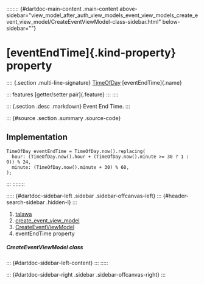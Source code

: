 :::::::: {#dartdoc-main-content .main-content above-sidebar="view_model_after_auth_view_models_event_view_models_create_event_view_model/CreateEventViewModel-class-sidebar.html" below-sidebar=""}
<div>

# [eventEndTime]{.kind-property} property

</div>

:::: {.section .multi-line-signature}
[TimeOfDay](https://api.flutter.dev/flutter/material/TimeOfDay-class.html)
[eventEndTime]{.name}

::: features
[getter/setter pair]{.feature}
:::
::::

::: {.section .desc .markdown}
Event End Time.
:::

::: {#source .section .summary .source-code}
## Implementation

``` language-dart
TimeOfDay eventEndTime = TimeOfDay.now().replacing(
  hour: (TimeOfDay.now().hour + (TimeOfDay.now().minute >= 30 ? 1 : 0)) % 24,
  minute: (TimeOfDay.now().minute + 30) % 60,
);
```
:::
::::::::

::::: {#dartdoc-sidebar-left .sidebar .sidebar-offcanvas-left}
::: {#header-search-sidebar .hidden-l}
:::

1.  [talawa](../../index.html)
2.  [create_event_view_model](../../view_model_after_auth_view_models_event_view_models_create_event_view_model/)
3.  [CreateEventViewModel](../../view_model_after_auth_view_models_event_view_models_create_event_view_model/CreateEventViewModel-class.html)
4.  eventEndTime property

##### CreateEventViewModel class

::: {#dartdoc-sidebar-left-content}
:::
:::::

::: {#dartdoc-sidebar-right .sidebar .sidebar-offcanvas-right}
:::
